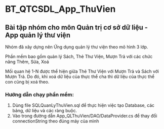 # BT_QTCSDL_App_ThuVien
<h2> Bài tập nhóm cho môn Quản trị cơ sở dữ liệu - App quản lý thư viện </h2>
<p>Nhóm đã xây dựng nên Ứng dụng quản lý thư viện theo mô hình 3 lớp.</p>
<p>Phần mềm bao gồm quản lý Sách, Thẻ Thư Viện, Mượn Trả với các chức năng Thêm, Sửa, Xoá</p>
<p>Mối quan hệ 1-N được thể hiện giữa Thẻ Thư Viện với Mượn Trả và Sách với Mượn Trả. Do đó, khi xoá dữ liệu của thực thể cha thì dữ liệu của thực thể con cũng bị xoá theo.</p>
<h3>Hướng dẫn chạy phần mềm:</h3>
<ol>
  <li>Dùng file SQLQuanLyThuVien.sql để thực hiện việc tạo Database, các bảng, dữ liệu và các ràng buộc.</li>
  <li>Vào trong đường dẫn App_QLThuVien/DAO/DataProvider.cs để thay đổi connectionString theo đúng máy của mình </li>
</ol>
